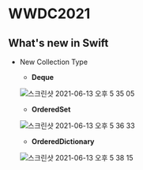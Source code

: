 # WWDC2021

## What's new in Swift
+ New Collection Type
  -   __Deque__
  
  ![스크린샷 2021-06-13 오후 5 35 05](https://user-images.githubusercontent.com/48092041/121800573-b4197180-cc6d-11eb-8638-cc3b89bb824a.png)

  
    
  - __OrderedSet__

  ![스크린샷 2021-06-13 오후 5 36 33](https://user-images.githubusercontent.com/48092041/121800604-e6c36a00-cc6d-11eb-86b9-61022a83b739.png)


  - __OrderedDictionary__

  ![스크린샷 2021-06-13 오후 5 38 15](https://user-images.githubusercontent.com/48092041/121800651-2427f780-cc6e-11eb-8284-73007103ed11.png)
